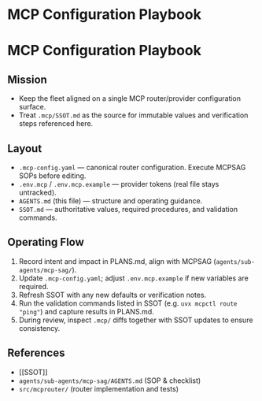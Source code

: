 # MCP Configuration Playbook

# MCP Configuration Playbook

## Mission
- Keep the fleet aligned on a single MCP router/provider configuration surface.
- Treat `.mcp/SSOT.md` as the source for immutable values and verification steps referenced here.

## Layout
- `.mcp-config.yaml` — canonical router configuration. Execute MCPSAG SOPs before editing.
- `.env.mcp` / `.env.mcp.example` — provider tokens (real file stays untracked).
- `AGENTS.md` (this file) — structure and operating guidance.
- `SSOT.md` — authoritative values, required procedures, and validation commands.

## Operating Flow
1. Record intent and impact in PLANS.md, align with MCPSAG (`agents/sub-agents/mcp-sag/`).
2. Update `.mcp-config.yaml`; adjust `.env.mcp.example` if new variables are required.
3. Refresh SSOT with any new defaults or verification notes.
4. Run the validation commands listed in SSOT (e.g. `uvx mcpctl route "ping"`) and capture results in PLANS.md.
5. During review, inspect `.mcp/` diffs together with SSOT updates to ensure consistency.

## References
- [[SSOT]]
- `agents/sub-agents/mcp-sag/AGENTS.md` (SOP & checklist)
- `src/mcprouter/` (router implementation and tests)
